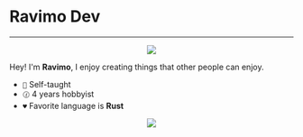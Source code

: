 # Ravimo Dev
---

<p align="center">
<img src="https://skillicons.dev/icons?i=rust,java,cpp,golang">
</p>

Hey! I'm **Ravimo**, I enjoy creating things that other people can enjoy.

- `🌱` Self-taught
- `🕜` 4 years hobbyist
- `♥️` Favorite language is **Rust**

<div style="display: flex; flex-wrap: wrap; flex-direction: row; gap: 1rem; align-items: center; justify-content: center;">
<img src="https://github-readme-stats-git-masterrstaa-rickstaa.vercel.app/api?username=ravimodev&show_icons=true&theme=dark&bg_color=0,7532ec,00aaff&text_color=ffffff&hide_border=true">
</div>

